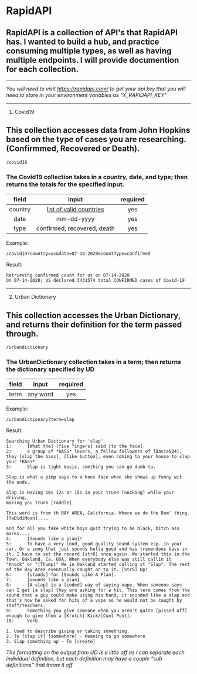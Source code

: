 # RapidAPI

## RapidAPI is a collection of API's that RapidAPI has.  I wanted to build a hub, and practice consuming multiple types, as well as having multiple endpoints.  I will provide documention for each collection.
---

_You will need to visit https://rapidapi.com/ to get your api key that you will need to store in your environment variables as "X_RAPIDAPI_KEY"_

---


1. Covid19
## This collection accesses data from John Hopkins based on the type of cases you are researching.  (Confirmmed, Recovered or Death).

```
/covid19
```

### The Covid19 collection takes in a country, date, and type; then returns the totals for the specified input.
|field|input|required|
|:--:|:---:|:------:|
|country|[list of valid countries](internal/covid19/validCountries.txt)|yes|
|date|mm-dd-yyyy|yes|
|type|confirmed, recovered, death|yes|

Example:

`/covid19?country=us&date=07-14-2020&countType=confirmed`

Result:

```
Retrieving confirmed count for us on 07-14-2020
On 07-14-2020; US declared 3431574 total CONFIRMED cases of Covid-19
```

---

2. Urban Dictionary
## This collection accesses the Urban Dictionary, and returns their definition for the term passed through.

```
/urbandictionary
```

### The UrbanDictionary collection takes in a term; then returns the dictionary specified by UD
|field|input|required|
|:--:|:---:|:------:|
|term|any word|yes|

Example:

`/urbandictionary?term=slap`

Result:

```
Searching Urban Dictionary for 'slap'
1:      [What the] [five fingers] said [to the face].
2:      a group of *BASS* lovers, a fellow followers of [Davie504], they [slap the bass], [like button], even coming to your house to slap your *BASS*
3:      Slap is tight music, somthing you can go dumb to.

Slap is what a pimp says to a hoes face when she shows up funny wit the ends.

Slap is Having 10s 12s or 15s in your trunk [nocking] while your driving,
making you trunk [raddle].

This word is from th BAY AREA, California. Where we do the Dam' thing. [YaDidiMean]....

and for all you fake white boys quit trying to be black, bitch ass marks....
4:      [Sounds like a plan]!
5:      To have a very loud, good quality sound system esp. in your car. Or a song that just sounds hella good and has tremendous bass in it. I have to set the record [str8] once again. We started this in the Town, Oakland, Ca, USA. When everybody else was still callin it "Knock" or "[Thump]" We in Oakland started calling it "Slap". The rest of the Bay Area eventually caught on to it. [Str8] Up!
6:      [stands] for [Sounds Like A Plan].
7:      [sounds like a plan]
8:      [A slap] is a [coded] way of saying vape. When someone says can I get [a slap] they are asking for a hit. This term comes from the sound that a guy could make using his hand, it sounded like a slap and that's how he asked for hits of a vape so he would not be caught by staff/teachers.
9:      Something you give someone when you aren't quite [pissed off] enough to give them a [Krotch] Kick/[Cunt Punt].
10:     Verb.

1. Used to describe giving or taking something.
2. To [slap it] [somewhere] - Meaning to go somewhere
3. Slap something up - To [create]

```
_The formatting on the output from UD is a little off as I can separate each individual definition, but each definition may have a couple "sub definitions" that throw it off_
